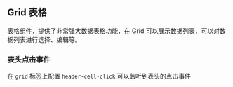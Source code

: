 <div class="demo-header">
<p class="overviewicon">
  <span class="wapi-list-form"/>
</p>

## Grid 表格

<nova-uxlink widget-name="Grid"></nova-uxlink>

表格组件，提供了非常强大数据表格功能，在 Grid 可以展示数据列表，可以对数据列表进行选择、编辑等。
</div>

### 表头点击事件

在 `grid` 标签上配置 `header-cell-click` 可以监听到表头的点击事件

<nova-demo-view link="grid/event/header-click-event"></nova-demo-view>

<br>
